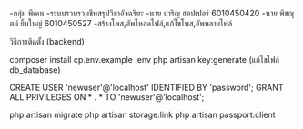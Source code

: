-กลุ่ม พีเคน
-ระบบรวบรวมชีทสรุปวิชาอัจฉริยะ
-นาย ปาริญ ฮอปเปอร์ 6010450420
-นาย พิชญุตม์ ยิ้มใหญ่ 6010450527
-สร้างโพส,อัพโหลดไฟล์,แก้ไขโพส,อัพหลายไฟล์

วิธีการติดตั้ง (backend)

composer install
cp.env.example .env
php artisan key:generate
(แก้ไขไฟล์ db_database)

CREATE USER 'newuser'@'localhost' IDENTIFIED BY 'password';
GRANT ALL PRIVILEGES ON * . * TO 'newuser'@'localhost';

php artisan migrate
php artisan storage:link
php artisan passport:client
